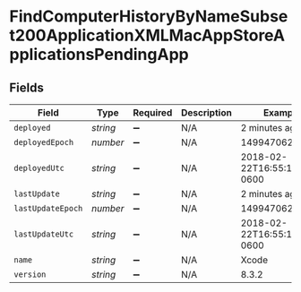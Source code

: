 # FindComputerHistoryByNameSubset200ApplicationXMLMacAppStoreApplicationsPendingApp


## Fields

| Field                        | Type                         | Required                     | Description                  | Example                      |
| ---------------------------- | ---------------------------- | ---------------------------- | ---------------------------- | ---------------------------- |
| `deployed`                   | *string*                     | :heavy_minus_sign:           | N/A                          | 2 minutes ago                |
| `deployedEpoch`              | *number*                     | :heavy_minus_sign:           | N/A                          | 1499470624555                |
| `deployedUtc`                | *string*                     | :heavy_minus_sign:           | N/A                          | 2018-02-22T16:55:14.000-0600 |
| `lastUpdate`                 | *string*                     | :heavy_minus_sign:           | N/A                          | 2 minutes ago                |
| `lastUpdateEpoch`            | *number*                     | :heavy_minus_sign:           | N/A                          | 1499470624555                |
| `lastUpdateUtc`              | *string*                     | :heavy_minus_sign:           | N/A                          | 2018-02-22T16:55:14.000-0600 |
| `name`                       | *string*                     | :heavy_minus_sign:           | N/A                          | Xcode                        |
| `version`                    | *string*                     | :heavy_minus_sign:           | N/A                          | 8.3.2                        |